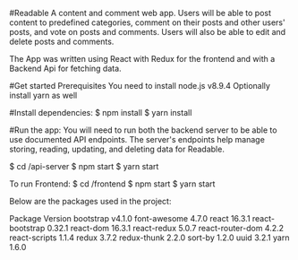 #Readable
A content and comment web app. Users will be able to post content to predefined categories, comment on their posts and other users' posts, and vote on posts and comments. Users will also be able to edit and delete posts and comments.

The App was written using React with Redux for the frontend and with a Backend Api for fetching data.

#Get started
Prerequisites
You need to install node.js v8.9.4
Optionally install yarn as well

#Install dependencies:
$ npm install
$ yarn install

#Run the app:
You will need to run both the backend server to be able to use documented API endpoints. The server's endpoints help manage storing, reading, updating, and deleting data for Readable.

$ cd <Project directory>/api-server
$ npm start
$ yarn start

To run Frontend:
$ cd <Project directory>/frontend
$ npm start
$ yarn start


Below are the packages used in the project:

Package	Version
bootstrap v4.1.0
font-awesome 4.7.0
react 16.3.1
react-bootstrap 0.32.1
react-dom 16.3.1
react-redux 5.0.7
react-router-dom 4.2.2
react-scripts 1.1.4
redux 3.7.2
redux-thunk 2.2.0
sort-by 1.2.0
uuid 3.2.1
yarn 1.6.0
